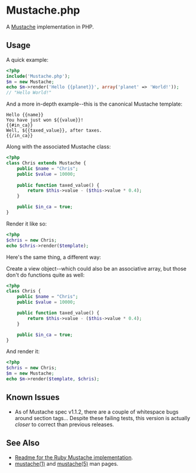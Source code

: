 Mustache.php
============

A [Mustache](http://defunkt.github.com/mustache/) implementation in PHP.


Usage
-----

A quick example:

```php
<?php
include('Mustache.php');
$m = new Mustache;
echo $m->render('Hello {{planet}}', array('planet' => 'World!'));
// "Hello World!"

```


And a more in-depth example--this is the canonical Mustache template:

```
Hello {{name}}
You have just won ${{value}}!
{{#in_ca}}
Well, ${{taxed_value}}, after taxes.
{{/in_ca}}
```

Along with the associated Mustache class:

```php
<?php
class Chris extends Mustache {
    public $name = "Chris";
    public $value = 10000;
    
    public function taxed_value() {
        return $this->value - ($this->value * 0.4);
    }

    public $in_ca = true;
}

```

Render it like so:

```php
<?php
$chris = new Chris;
echo $chris->render($template);

```

Here's the same thing, a different way:

Create a view object--which could also be an associative array, but those don't do functions quite as well:

```php
<?php
class Chris {
    public $name = "Chris";
    public $value = 10000;

    public function taxed_value() {
        return $this->value - ($this->value * 0.4);
    }

    public $in_ca = true;
}

```

And render it:

```php
<?php
$chris = new Chris;
$m = new Mustache;
echo $m->render($template, $chris);

```


Known Issues
------------

 * As of Mustache spec v1.1.2, there are a couple of whitespace bugs around section tags... Despite these failing tests, this
   version is actually *closer* to correct than previous releases.


See Also
--------

 * [Readme for the Ruby Mustache implementation](http://github.com/defunkt/mustache/blob/master/README.md).
 * [mustache(1)](http://mustache.github.com/mustache.1.html) and [mustache(5)](http://mustache.github.com/mustache.5.html) man pages.
